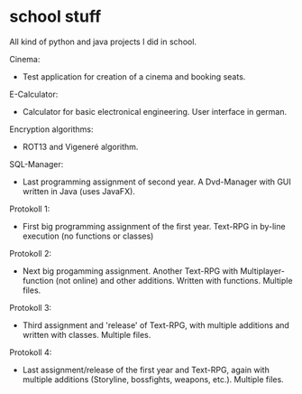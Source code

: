 # school stuff
All kind of python and java projects I did in school.

Cinema:
- Test application for creation of a cinema and booking seats.

E-Calculator:
- Calculator for basic electronical engineering. User interface in german.

Encryption algorithms:
- ROT13 and Vigeneré algorithm.

SQL-Manager:
- Last programming assignment of second year. A Dvd-Manager with GUI written in Java (uses JavaFX).

Protokoll 1:
- First big programming assignment of the first year. Text-RPG in by-line execution (no functions or classes)

Protokoll 2:
- Next big progamming assignment. Another Text-RPG with Multiplayer-function (not online) and other additions. Written with     functions. Multiple files.

Protokoll 3:
- Third assignment and 'release' of Text-RPG, with multiple additions and written with classes. Multiple files.

Protokoll 4:
- Last assignment/release of the first year and Text-RPG, again with multiple additions (Storyline, bossfights, weapons, etc.). Multiple files.

